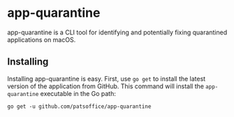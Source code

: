 # app-quarantine

app-quarantine is a CLI tool for identifying and potentially fixing quarantined applications on macOS.

## Installing

Installing app-quarantine is easy. First, use `go get` to install the latest version of the application
from GitHub. This command will install the `app-quarantine` executable in the Go path:

    go get -u github.com/patsoffice/app-quarantine
